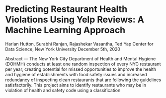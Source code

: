 # Predicting Restaurant Health Violations Using Yelp Reviews: A Machine Learning Approach

Harlan Hutton, Surabhi Ranjan, Rajashekar Vasantha, Ted Yap
Center for Data Science, New York University
December 5th, 2020


Abstract — The New York City Department of Health and Mental Hygiene (DOHMH) conducts at least one random inspection of every NYC restaurant per year, creating potential for missed opportunities to improve the health and hygiene of establishments with food safety issues and increased redundancy of inspecting clean restaurants that are following the guidelines satisfactorily. This project aims to identify restaurants who may be in violation of health and safety code using a classification
